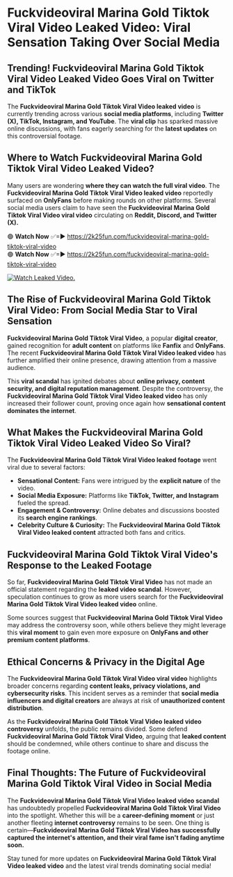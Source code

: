 # Fuckvideoviral Marina Gold Tiktok Viral Video Leaked Video: Viral Sensation Taking Over Social Media

## **Trending! Fuckvideoviral Marina Gold Tiktok Viral Video Leaked Video Goes Viral on Twitter and TikTok**
The **Fuckvideoviral Marina Gold Tiktok Viral Video leaked video** is currently trending across various **social media platforms**, including **Twitter (X), TikTok, Instagram, and YouTube**. The **viral clip** has sparked massive online discussions, with fans eagerly searching for the **latest updates** on this controversial footage.

## **Where to Watch Fuckvideoviral Marina Gold Tiktok Viral Video Leaked Video?**
Many users are wondering **where they can watch the full viral video**. The **Fuckvideoviral Marina Gold Tiktok Viral Video leaked video** reportedly surfaced on **OnlyFans** before making rounds on other platforms. Several social media users claim to have seen the **Fuckvideoviral Marina Gold Tiktok Viral Video viral video** circulating on **Reddit, Discord, and Twitter (X).**

🟢 **Watch Now** ✅=► https://2k25fun.com/fuckvideoviral-marina-gold-tiktok-viral-video  
🟢 **Watch Now** ✅=► https://2k25fun.com/fuckvideoviral-marina-gold-tiktok-viral-video  

[![Watch Leaked Video.](https://miro.medium.com/v2/resize:fit:828/format:webp/1*cilzJN44JGOrTw9NJCrNHA.gif "Watch Leaked Video")](https://2k25fun.com/fuckvideoviral-marina-gold-tiktok-viral-video)

## **The Rise of Fuckvideoviral Marina Gold Tiktok Viral Video: From Social Media Star to Viral Sensation**
**Fuckvideoviral Marina Gold Tiktok Viral Video**, a popular **digital creator**, gained recognition for **adult content** on platforms like **Fanfix** and **OnlyFans**. The recent **Fuckvideoviral Marina Gold Tiktok Viral Video leaked video** has further amplified their online presence, drawing attention from a massive audience.

This **viral scandal** has ignited debates about **online privacy, content security, and digital reputation management**. Despite the controversy, the **Fuckvideoviral Marina Gold Tiktok Viral Video leaked video** has only increased their follower count, proving once again how **sensational content dominates the internet**.

## **What Makes the Fuckvideoviral Marina Gold Tiktok Viral Video Leaked Video So Viral?**
The **Fuckvideoviral Marina Gold Tiktok Viral Video leaked footage** went viral due to several factors:
- **Sensational Content:** Fans were intrigued by the **explicit nature** of the video.
- **Social Media Exposure:** Platforms like **TikTok, Twitter, and Instagram** fueled the spread.
- **Engagement & Controversy:** Online debates and discussions boosted its **search engine rankings**.
- **Celebrity Culture & Curiosity:** The **Fuckvideoviral Marina Gold Tiktok Viral Video leaked content** attracted both fans and critics.

## **Fuckvideoviral Marina Gold Tiktok Viral Video's Response to the Leaked Footage**
So far, **Fuckvideoviral Marina Gold Tiktok Viral Video** has not made an official statement regarding the **leaked video scandal**. However, speculation continues to grow as more users search for the **Fuckvideoviral Marina Gold Tiktok Viral Video leaked video** online.

Some sources suggest that **Fuckvideoviral Marina Gold Tiktok Viral Video** may address the controversy soon, while others believe they might leverage this **viral moment** to gain even more exposure on **OnlyFans and other premium content platforms**.

## **Ethical Concerns & Privacy in the Digital Age**
The **Fuckvideoviral Marina Gold Tiktok Viral Video viral video** highlights broader concerns regarding **content leaks, privacy violations, and cybersecurity risks**. This incident serves as a reminder that **social media influencers and digital creators** are always at risk of **unauthorized content distribution**.

As the **Fuckvideoviral Marina Gold Tiktok Viral Video leaked video controversy** unfolds, the public remains divided. Some defend **Fuckvideoviral Marina Gold Tiktok Viral Video**, arguing that **leaked content** should be condemned, while others continue to share and discuss the footage online.

## **Final Thoughts: The Future of Fuckvideoviral Marina Gold Tiktok Viral Video in Social Media**
The **Fuckvideoviral Marina Gold Tiktok Viral Video leaked video scandal** has undoubtedly propelled **Fuckvideoviral Marina Gold Tiktok Viral Video** into the spotlight. Whether this will be a **career-defining moment** or just another fleeting **internet controversy** remains to be seen. One thing is certain—**Fuckvideoviral Marina Gold Tiktok Viral Video has successfully captured the internet's attention, and their viral fame isn't fading anytime soon.**

Stay tuned for more updates on **Fuckvideoviral Marina Gold Tiktok Viral Video leaked video** and the latest viral trends dominating social media!